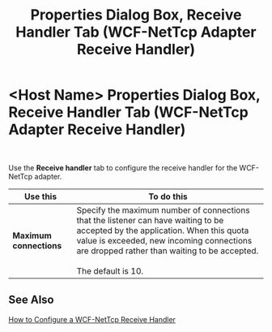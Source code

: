 ﻿---
title: <Host Name> Properties Dialog Box, Receive Handler Tab (WCF-NetTcp Adapter Receive Handler)
TOCTitle: <Host Name> Properties Dialog Box, Receive Handler Tab (WCF-NetTcp Adapter Receive Handler)
ms:assetid: 7726852d-c82c-4d2a-bdd1-be7df85cfd3d
ms:mtpsurl: https://msdn.microsoft.com/library/Bb743488(v=BTS.80)
ms:contentKeyID: 51529028
ms.date: 08/30/2017
mtps_version: v=BTS.80
f1_keywords:
- bts10.adapters.wcf-nettcp.receivehandler.receivehandler
---

# \<Host Name\> Properties Dialog Box, Receive Handler Tab (WCF-NetTcp Adapter Receive Handler)

 

Use the **Receive handler** tab to configure the receive handler for the WCF-NetTcp adapter.

<table>
<thead>
<tr class="header">
<th>Use this</th>
<th>To do this</th>
</tr>
</thead>
<tbody>
<tr class="odd">
<td><strong>Maximum connections</strong></td>
<td>Specify the maximum number of connections that the listener can have waiting to be accepted by the application. When this quota value is exceeded, new incoming connections are dropped rather than waiting to be accepted.<br />
<br />
The default is 10.</td>
</tr>
</tbody>
</table>


## See Also

[How to Configure a WCF-NetTcp Receive Handler](https://msdn.microsoft.com/library/bb743650\(v=bts.80\))

